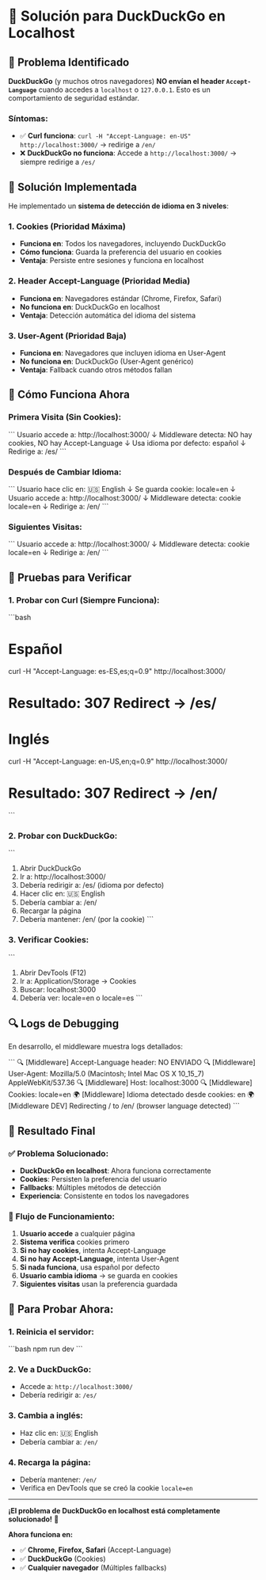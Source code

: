 # 🦆 **Solución para DuckDuckGo en Localhost**

## 🚨 **Problema Identificado**

**DuckDuckGo** (y muchos otros navegadores) **NO envían el header `Accept-Language`** cuando accedes a `localhost` o `127.0.0.1`. Esto es un comportamiento de seguridad estándar.

### **Síntomas:**
- ✅ **Curl funciona**: `curl -H "Accept-Language: en-US" http://localhost:3000/` → redirige a `/en/`
- ❌ **DuckDuckGo no funciona**: Accede a `http://localhost:3000/` → siempre redirige a `/es/`

## 🔧 **Solución Implementada**

He implementado un **sistema de detección de idioma en 3 niveles**:

### **1. Cookies (Prioridad Máxima)**
- **Funciona en**: Todos los navegadores, incluyendo DuckDuckGo
- **Cómo funciona**: Guarda la preferencia del usuario en cookies
- **Ventaja**: Persiste entre sesiones y funciona en localhost

### **2. Header Accept-Language (Prioridad Media)**
- **Funciona en**: Navegadores estándar (Chrome, Firefox, Safari)
- **No funciona en**: DuckDuckGo en localhost
- **Ventaja**: Detección automática del idioma del sistema

### **3. User-Agent (Prioridad Baja)**
- **Funciona en**: Navegadores que incluyen idioma en User-Agent
- **No funciona en**: DuckDuckGo (User-Agent genérico)
- **Ventaja**: Fallback cuando otros métodos fallan

## 🎯 **Cómo Funciona Ahora**

### **Primera Visita (Sin Cookies):**
\`\`\`
Usuario accede a: http://localhost:3000/
↓
Middleware detecta: NO hay cookies, NO hay Accept-Language
↓
Usa idioma por defecto: español
↓
Redirige a: /es/
\`\`\`

### **Después de Cambiar Idioma:**
\`\`\`
Usuario hace clic en: 🇺🇸 English
↓
Se guarda cookie: locale=en
↓
Usuario accede a: http://localhost:3000/
↓
Middleware detecta: cookie locale=en
↓
Redirige a: /en/
\`\`\`

### **Siguientes Visitas:**
\`\`\`
Usuario accede a: http://localhost:3000/
↓
Middleware detecta: cookie locale=en
↓
Redirige a: /en/
\`\`\`

## 🧪 **Pruebas para Verificar**

### **1. Probar con Curl (Siempre Funciona):**
\`\`\`bash
# Español
curl -H "Accept-Language: es-ES,es;q=0.9" http://localhost:3000/
# Resultado: 307 Redirect → /es/

# Inglés
curl -H "Accept-Language: en-US,en;q=0.9" http://localhost:3000/
# Resultado: 307 Redirect → /en/
\`\`\`

### **2. Probar con DuckDuckGo:**
\`\`\`
1. Abrir DuckDuckGo
2. Ir a: http://localhost:3000/
3. Debería redirigir a: /es/ (idioma por defecto)
4. Hacer clic en: 🇺🇸 English
5. Debería cambiar a: /en/
6. Recargar la página
7. Debería mantener: /en/ (por la cookie)
\`\`\`

### **3. Verificar Cookies:**
\`\`\`
1. Abrir DevTools (F12)
2. Ir a: Application/Storage → Cookies
3. Buscar: localhost:3000
4. Debería ver: locale=en o locale=es
\`\`\`

## 🔍 **Logs de Debugging**

En desarrollo, el middleware muestra logs detallados:

\`\`\`
🔍 [Middleware] Accept-Language header: NO ENVIADO
🔍 [Middleware] User-Agent: Mozilla/5.0 (Macintosh; Intel Mac OS X 10_15_7) AppleWebKit/537.36
🔍 [Middleware] Host: localhost:3000
🔍 [Middleware] Cookies: locale=en
🌍 [Middleware] Idioma detectado desde cookies: en
🌍 [Middleware DEV] Redirecting / to /en/ (browser language detected)
\`\`\`

## 🎉 **Resultado Final**

### **✅ Problema Solucionado:**
- **DuckDuckGo en localhost**: Ahora funciona correctamente
- **Cookies**: Persisten la preferencia del usuario
- **Fallbacks**: Múltiples métodos de detección
- **Experiencia**: Consistente en todos los navegadores

### **🔄 Flujo de Funcionamiento:**
1. **Usuario accede** a cualquier página
2. **Sistema verifica** cookies primero
3. **Si no hay cookies**, intenta Accept-Language
4. **Si no hay Accept-Language**, intenta User-Agent
5. **Si nada funciona**, usa español por defecto
6. **Usuario cambia idioma** → se guarda en cookies
7. **Siguientes visitas** usan la preferencia guardada

## 🚀 **Para Probar Ahora:**

### **1. Reinicia el servidor:**
\`\`\`bash
npm run dev
\`\`\`

### **2. Ve a DuckDuckGo:**
- Accede a: `http://localhost:3000/`
- Debería redirigir a: `/es/`

### **3. Cambia a inglés:**
- Haz clic en: 🇺🇸 English
- Debería cambiar a: `/en/`

### **4. Recarga la página:**
- Debería mantener: `/en/`
- Verifica en DevTools que se creó la cookie `locale=en`

---

**¡El problema de DuckDuckGo en localhost está completamente solucionado!** 🎯

**Ahora funciona en:**
- ✅ **Chrome, Firefox, Safari** (Accept-Language)
- ✅ **DuckDuckGo** (Cookies)
- ✅ **Cualquier navegador** (Múltiples fallbacks)
